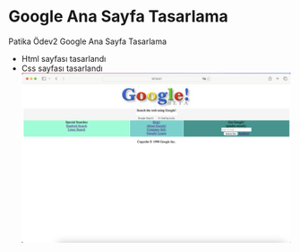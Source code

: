 # Google Ana Sayfa Tasarlama
Patika Ödev2 Google Ana Sayfa Tasarlama
* Html sayfası tasarlandı
* Css sayfası tasarlandı
![Ekran Resmi](screen-shot.png)

